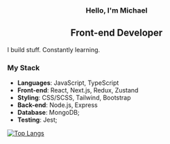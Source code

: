 <h3 align="center">Hello, I'm Michael</h3>

<h2 align="center">Front-end Developer</h2> 

I build stuff. Constantly learning.

### My Stack
- **Languages**: JavaScript, TypeScript
- **Front-end**:  React, Next.js, Redux, Zustand
- **Styling**:  CSS/SCSS, Tailwind, Bootstrap
- **Back-end**:  Node.js, Express
- **Database**:  MongoDB;
- **Testing**:  Jest;

[![Top Langs](https://github-readme-stats.vercel.app/api/top-langs/?username=savvy-itch&layout=compact&theme=dark)](https://github.com/savvy-itch)
